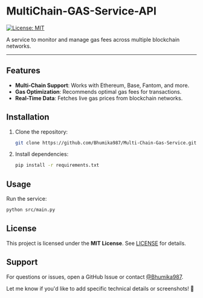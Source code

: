 # MultiChain-GAS-Service-API
[![License: MIT](https://img.shields.io/badge/License-MIT-yellow.svg)](https://opensource.org/licenses/MIT)

A service to monitor and manage gas fees across multiple blockchain networks.

---

## Features
- **Multi-Chain Support**: Works with Ethereum, Base, Fantom, and more.
- **Gas Optimization**: Recommends optimal gas fees for transactions.
- **Real-Time Data**: Fetches live gas prices from blockchain networks.

## Installation
1. Clone the repository:
   ```bash
   git clone https://github.com/Bhumika987/Multi-Chain-Gas-Service.git
   ```
2. Install dependencies:
   ```bash
   pip install -r requirements.txt
   ```

## Usage
Run the service:
```bash
python src/main.py
```

## License
This project is licensed under the **MIT License**. See [LICENSE](LICENSE) for details.


## Support
For questions or issues, open a GitHub Issue or contact [@Bhumika987](https://github.com/Bhumika987).


Let me know if you'd like to add specific technical details or screenshots! 🚀
